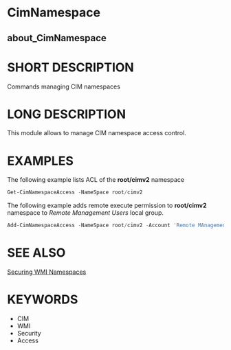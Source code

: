 ﻿# CimNamespace

## about_CimNamespace

# SHORT DESCRIPTION

Commands managing CIM namespaces

# LONG DESCRIPTION

This module allows to manage CIM namespace access control.

# EXAMPLES

The following example lists ACL of the **root/cimv2** namespace

```powershell
Get-CimNamespaceAccess -NameSpace root/cimv2
```

The following example adds remote execute permission to **root/cimv2** namespace
to _Remote Management Users_ local group.

```powershell
Add-CimNamespaceAccess -NameSpace root/cimv2 -Account 'Remote MAnagement Users' -Permission RemoteAccess
```

# SEE ALSO

[Securing WMI Namespaces](https://learn.microsoft.com/windows/win32/wmisdk/securing-wmi-namespaces)

# KEYWORDS

- CIM
- WMI
- Security
- Access

